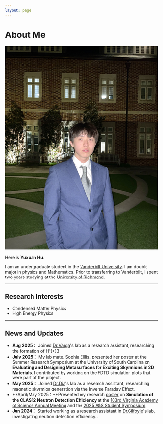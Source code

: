```yaml
---
layout: page
---
```


# About Me

<img src="images/yuxuanhu(1).jpg" alt="Yuxuan Hu" class="floatpic">

Here is **Yuxuan Hu**.<br>

I am an undergraduate student in the [Vanderbilt University](https://www.vanderbilt.edu/). I am double major in physics and Mathematics. Prior to transferring to Vanderbilt, I spent two years studying at the [University of Richmond](https://www.richmond.edu/).


---

## Research Interests

- Condensed Matter Physics
- High Energy Physics

---

## News and Updates
- **Aug 2025：**  Joined [Dr.Varga](https://as.vanderbilt.edu/physics-astronomy/bio/kalman-varga/)'s lab as a research assistant, researching the formation of H^(+)3
- **July 2025：**  My lab mate, Sophia Elllis, presented her [poster](/file/sophia%20poster.pdf)  at the Summer Research Symposium at the University of South Carolina on **Evaluating and Designing Metasurfaces for Exciting Skyrmions in 2D Materials**. I contributed by working on the FDTD simulation plots that were part of the project.
- **May 2025：** Joined [Dr.Dia](https://mdiaslab.com/)'s lab as a research assistant, researching magnetic skyrmion generation via the Inverse Faraday Effect.
- **April/May 2025：**Presented my research [poster](/file/poster%20draft.pdf) on **Simulation of the CLAS12 Neutron Detection Efficiency** at the [103rd Virginia Academy of Science Annual Meeting](https://vacadsci.org/2025-annual-meeting/) and the [2025 A&S Student Symposium](https://as.richmond.edu/student-research/symposium/index.html).
- **Jun 2024：** Started working as a research assistant in [Dr.Gilfoyle](https://facultystaff.richmond.edu/~ggilfoyl/GPGHome.html)'s lab, investigating neutron detection efficiency..

<br>


